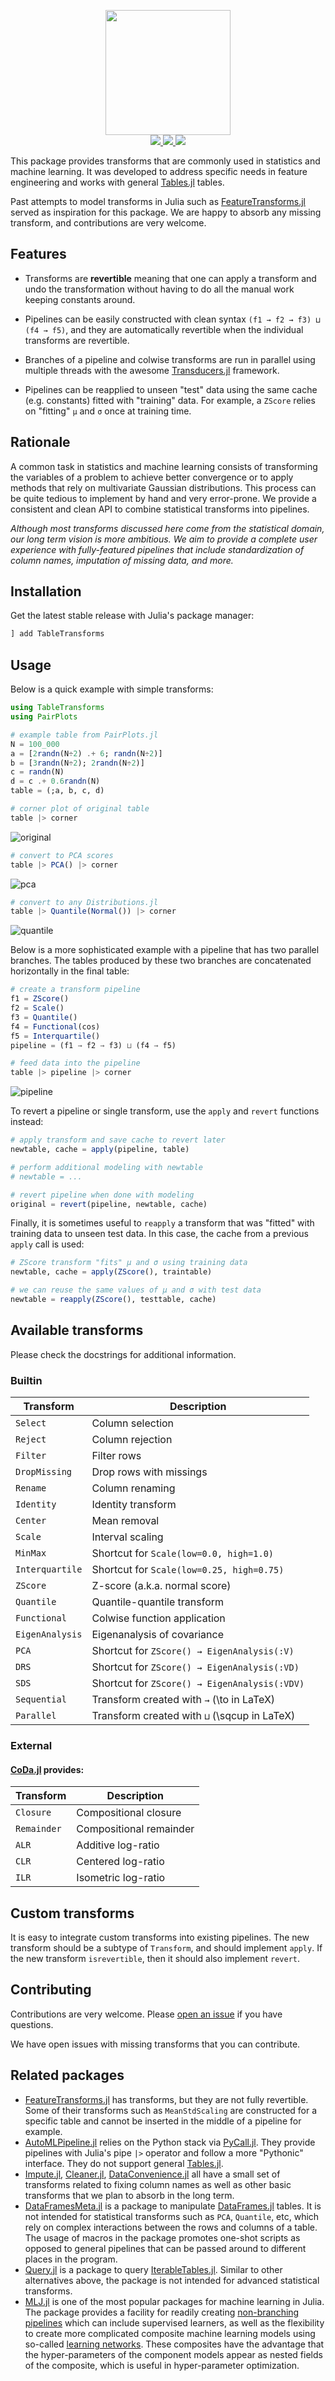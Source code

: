 <p align="center">
  <img src="docs/logo.png" height="200"><br>
  <a href="https://github.com/JuliaML/TableTransforms.jl/actions">
    <img src="https://img.shields.io/github/workflow/status/JuliaML/TableTransforms.jl/CI?style=flat-square">
  </a>
  <a href="https://codecov.io/gh/JuliaML/TableTransforms.jl">
    <img src="https://img.shields.io/codecov/c/github/JuliaML/TableTransforms.jl?style=flat-square">
  </a>
  <a href="LICENSE">
    <img src="https://img.shields.io/badge/license-MIT-blue.svg?style=flat-square">
  </a>
</p>

This package provides transforms that are commonly used in statistics
and machine learning. It was developed to address specific needs in
feature engineering and works with general
[Tables.jl](https://github.com/JuliaData/Tables.jl) tables.

Past attempts to model transforms in Julia such as
[FeatureTransforms.jl](https://github.com/invenia/FeatureTransforms.jl)
served as inspiration for this package. We are happy to absorb any
missing transform, and contributions are very welcome.

## Features

- Transforms are **revertible** meaning that one can apply a transform
  and undo the transformation without having to do all the manual work
  keeping constants around.

- Pipelines can be easily constructed with clean syntax
  `(f1 → f2 → f3) ⊔ (f4 → f5)`, and they are automatically
  revertible when the individual transforms are revertible.

- Branches of a pipeline and colwise transforms are run in parallel
  using multiple threads with the awesome
  [Transducers.jl](https://github.com/JuliaFolds/Transducers.jl)
  framework.

- Pipelines can be reapplied to unseen "test" data using the same cache
  (e.g. constants) fitted with "training" data. For example, a `ZScore`
  relies on "fitting" `μ` and `σ` once at training time.

## Rationale

A common task in statistics and machine learning consists of transforming
the variables of a problem to achieve better convergence or to apply methods
that rely on multivariate Gaussian distributions. This process can be quite
tedious to implement by hand and very error-prone. We provide a consistent
and clean API to combine statistical transforms into pipelines.

*Although most transforms discussed here come from the statistical domain,
our long term vision is more ambitious. We aim to provide a complete
user experience with fully-featured pipelines that include standardization
of column names, imputation of missing data, and more.*

## Installation

Get the latest stable release with Julia's package manager:

```julia
] add TableTransforms
```

## Usage

Below is a quick example with simple transforms:

```julia
using TableTransforms
using PairPlots

# example table from PairPlots.jl
N = 100_000
a = [2randn(N÷2) .+ 6; randn(N÷2)]
b = [3randn(N÷2); 2randn(N÷2)]
c = randn(N)
d = c .+ 0.6randn(N)
table = (;a, b, c, d)

# corner plot of original table
table |> corner
```
![original](docs/original.png)

```julia
# convert to PCA scores
table |> PCA() |> corner
```
![pca](docs/pca.png)

```julia
# convert to any Distributions.jl
table |> Quantile(Normal()) |> corner
```
![quantile](docs/quantile.png)

Below is a more sophisticated example with a pipeline that has
two parallel branches. The tables produced by these two branches
are concatenated horizontally in the final table:
```julia
# create a transform pipeline
f1 = ZScore()
f2 = Scale()
f3 = Quantile()
f4 = Functional(cos)
f5 = Interquartile()
pipeline = (f1 → f2 → f3) ⊔ (f4 → f5)

# feed data into the pipeline
table |> pipeline |> corner
```
![pipeline](docs/pipeline.png)

To revert a pipeline or single transform, use the `apply` and `revert`
functions instead:

```julia
# apply transform and save cache to revert later
newtable, cache = apply(pipeline, table)

# perform additional modeling with newtable
# newtable = ...

# revert pipeline when done with modeling
original = revert(pipeline, newtable, cache)
```

Finally, it is sometimes useful to `reapply` a transform that was
"fitted" with training data to unseen test data. In this case, the
cache from a previous `apply` call is used:

```julia
# ZScore transform "fits" μ and σ using training data
newtable, cache = apply(ZScore(), traintable)

# we can reuse the same values of μ and σ with test data
newtable = reapply(ZScore(), testtable, cache)
```

## Available transforms

Please check the docstrings for additional information.

### Builtin

| Transform | Description |
|-----------|-------------|
| `Select` | Column selection |
| `Reject` | Column rejection |
| `Filter` | Filter rows |
| `DropMissing` | Drop rows with missings |
| `Rename` | Column renaming |
| `Identity` | Identity transform |
| `Center` | Mean removal |
| `Scale` | Interval scaling |
| `MinMax` | Shortcut for `Scale(low=0.0, high=1.0)` |
| `Interquartile` | Shortcut for `Scale(low=0.25, high=0.75)` |
| `ZScore` | Z-score (a.k.a. normal score) |
| `Quantile` | Quantile-quantile transform |
| `Functional` | Colwise function application |
| `EigenAnalysis` | Eigenanalysis of covariance |
| `PCA` | Shortcut for `ZScore() → EigenAnalysis(:V)` |
| `DRS` | Shortcut for `ZScore() → EigenAnalysis(:VD)` |
| `SDS` | Shortcut for `ZScore() → EigenAnalysis(:VDV)` |
| `Sequential` | Transform created with `→` (\to in LaTeX) |
| `Parallel` | Transform created with `⊔` (\sqcup in LaTeX) |

### External

#### [CoDa.jl](https://github.com/JuliaEarth/CoDa.jl) provides:

| Transform | Description |
|-----------|-------------|
| `Closure` | Compositional closure |
| `Remainder` | Compositional remainder |
| `ALR` | Additive log-ratio |
| `CLR` | Centered log-ratio |
| `ILR` | Isometric log-ratio |

## Custom transforms

It is easy to integrate custom transforms into existing
pipelines. The new transform should be a subtype of
`Transform`, and should implement `apply`. If the new
transform `isrevertible`, then it should also implement
`revert`.

## Contributing

Contributions are very welcome. Please [open an issue](https://github.com/JuliaML/TableTransforms.jl/issues) if you have questions.

We have open issues with missing transforms that you can contribute.

## Related packages

- [FeatureTransforms.jl](https://github.com/invenia/FeatureTransforms.jl)
  has transforms, but they are not fully revertible. Some of their
  transforms such as `MeanStdScaling` are constructed for a specific
  table and cannot be inserted in the middle of a pipeline for example.
- [AutoMLPipeline.jl](https://github.com/IBM/AutoMLPipeline.jl) relies on
  the Python stack via [PyCall.jl](https://github.com/JuliaPy/PyCall.jl).
  They provide pipelines with Julia's pipe `|>` operator and follow a
  more "Pythonic" interface. They do not support general
  [Tables.jl](https://github.com/JuliaData/Tables.jl).
- [Impute.jl](https://github.com/invenia/Impute.jl),
  [Cleaner.jl](https://github.com/TheRoniOne/Cleaner.jl),
  [DataConvenience.jl](https://github.com/xiaodaigh/DataConvenience.jl)
  all have a small set of transforms related to fixing column names as
  well as other basic transforms that we plan to absorb in the long term.
- [DataFramesMeta.jl](https://github.com/jkrumbiegel/Chain.jl) is a package
  to manipulate [DataFrames.jl](https://github.com/JuliaData/DataFrames.jl)
  tables. It is not intended for statistical transforms such as `PCA`,
  `Quantile`, etc, which rely on complex interactions between the rows and
  columns of a table. The usage of macros in the package promotes one-shot
  scripts as opposed to general pipelines that can be passed around to
  different places in the program.
- [Query.jl](https://github.com/queryverse/Query.jl) is a package to query
  [IterableTables.jl](https://github.com/queryverse/IterableTables.jl).
  Similar to other alternatives above, the package is not intended for
  advanced statistical transforms.
- [MLJ.jl](https://alan-turing-institute.github.io/MLJ.jl/dev/) is one
  of the most popular packages for machine learning in Julia. The
  package provides a facility for readily creating [non-branching
  pipelines](https://alan-turing-institute.github.io/MLJ.jl/dev/linear_pipelines/#Linear-Pipelines)
  which can include supervised learners, as well as the flexibility to
  create more complicated composite machine learning models using
  so-called [learning
  networks](https://alan-turing-institute.github.io/MLJ.jl/dev/composing_models/#Learning-Networks). These composites
  have the advantage that the hyper-parameters of the component models
  appear as nested fields of the composite, which is useful in
  hyper-parameter optimization.
